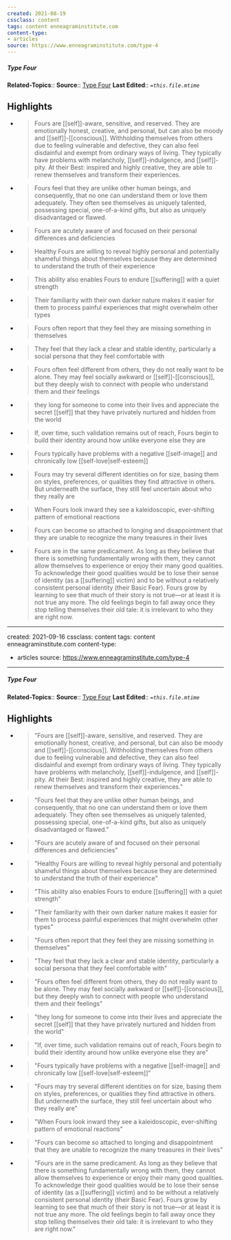 ```yaml
---
created: 2021-08-19
cssclass: content
tags: content enneagraminstitute.com
content-type: 
- articles
source: https://www.enneagraminstitute.com/type-4
---
```

##### Type Four
**Related-Topics**:: 
**Source**:: [Type Four](https://www.enneagraminstitute.com/type-4)
**Last Edited**:: *`=this.file.mtime`*

## Highlights

- > Fours are [[self]]-aware, sensitive, and reserved. They are emotionally honest, creative, and personal, but can also be moody and [[self]]-[[conscious]]. Withholding themselves from others due to feeling vulnerable and defective, they can also feel disdainful and exempt from ordinary ways of living. They typically have problems with melancholy, [[self]]-indulgence, and [[self]]-pity. At their Best: inspired and highly creative, they are able to renew themselves and transform their experiences.
- > Fours feel that they are unlike other human beings, and consequently, that no one can understand them or love them adequately. They often see themselves as uniquely talented, possessing special, one-of-a-kind gifts, but also as uniquely disadvantaged or flawed.
- > Fours are acutely aware of and focused on their personal differences and deficiencies
- > Healthy Fours are willing to reveal highly personal and potentially shameful things about themselves because they are determined to understand the truth of their experience
- > This ability also enables Fours to endure [[suffering]] with a quiet strength
- > Their familiarity with their own darker nature makes it easier for them to process painful experiences that might overwhelm other types
- > Fours often report that they feel they are missing something in themselves
- > They feel that they lack a clear and stable identity, particularly a social persona that they feel comfortable with
- > Fours often feel different from others, they do not really want to be alone. They may feel socially awkward or [[self]]-[[conscious]], but they deeply wish to connect with people who understand them and their feelings
- > they long for someone to come into their lives and appreciate the secret [[self]] that they have privately nurtured and hidden from the world
- > If, over time, such validation remains out of reach, Fours begin to build their identity around how unlike everyone else they are
- > Fours typically have problems with a negative [[self-image]] and chronically low [[self-love|self-esteem]]
- > Fours may try several different identities on for size, basing them on styles, preferences, or qualities they find attractive in others. But underneath the surface, they still feel uncertain about who they really are
- > When Fours look inward they see a kaleidoscopic, ever-shifting pattern of emotional reactions
- > Fours can become so attached to longing and disappointment that they are unable to recognize the many treasures in their lives
- > Fours are in the same predicament. As long as they believe that there is something fundamentally wrong with them, they cannot allow themselves to experience or enjoy their many good qualities. To acknowledge their good qualities would be to lose their sense of identity (as a [[suffering]] victim) and to be without a relatively consistent personal identity (their Basic Fear). Fours grow by learning to see that much of their story is not true—or at least it is not true any more. The old feelings begin to fall away once they stop telling themselves their old tale: it is irrelevant to who they are right now.
---
created: 2021-09-16
cssclass: content
tags: content enneagraminstitute.com
content-type: 
- articles
source: https://www.enneagraminstitute.com/type-4
---
##### Type Four
**Related-Topics**:: 
**Source**:: [Type Four](https://www.enneagraminstitute.com/type-4)
**Last Edited**:: *`=this.file.mtime`*

## Highlights
- > "Fours are [[self]]-aware, sensitive, and reserved. They are emotionally honest, creative, and personal, but can also be moody and [[self]]-[[conscious]]. Withholding themselves from others due to feeling vulnerable and defective, they can also feel disdainful and exempt from ordinary ways of living. They typically have problems with melancholy, [[self]]-indulgence, and [[self]]-pity. At their Best: inspired and highly creative, they are able to renew themselves and transform their experiences." 
- > "Fours feel that they are unlike other human beings, and consequently, that no one can understand them or love them adequately. They often see themselves as uniquely talented, possessing special, one-of-a-kind gifts, but also as uniquely disadvantaged or flawed." 
- > "Fours are acutely aware of and focused on their personal differences and deficiencies" 
- > "Healthy Fours are willing to reveal highly personal and potentially shameful things about themselves because they are determined to understand the truth of their experience" 
- > "This ability also enables Fours to endure [[suffering]] with a quiet strength" 
- > "Their familiarity with their own darker nature makes it easier for them to process painful experiences that might overwhelm other types" 
- > "Fours often report that they feel they are missing something in themselves" 
- > "They feel that they lack a clear and stable identity, particularly a social persona that they feel comfortable with" 
- > "Fours often feel different from others, they do not really want to be alone. They may feel socially awkward or [[self]]-[[conscious]], but they deeply wish to connect with people who understand them and their feelings" 
- > "they long for someone to come into their lives and appreciate the secret [[self]] that they have privately nurtured and hidden from the world" 
- > "If, over time, such validation remains out of reach, Fours begin to build their identity around how unlike everyone else they are" 
- > "Fours typically have problems with a negative [[self-image]] and chronically low [[self-love|self-esteem]]" 
- > "Fours may try several different identities on for size, basing them on styles, preferences, or qualities they find attractive in others. But underneath the surface, they still feel uncertain about who they really are" 
- > "When Fours look inward they see a kaleidoscopic, ever-shifting pattern of emotional reactions" 
- > "Fours can become so attached to longing and disappointment that they are unable to recognize the many treasures in their lives" 
- > "Fours are in the same predicament. As long as they believe that there is something fundamentally wrong with them, they cannot allow themselves to experience or enjoy their many good qualities. To acknowledge their good qualities would be to lose their sense of identity (as a [[suffering]] victim) and to be without a relatively consistent personal identity (their Basic Fear). Fours grow by learning to see that much of their story is not true—or at least it is not true any more. The old feelings begin to fall away once they stop telling themselves their old tale: it is irrelevant to who they are right now." 
